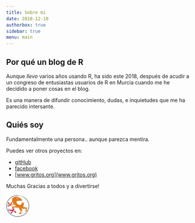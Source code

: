 ```yaml
---
title: Sobre mi
date: 2018-12-10
authorbox: true
sidebar: true
menu: main
---
```


## Por qué un blog de R


Aunque *llevo* varios años usando R, ha sido este 2018, después de acudir a un congreso de entusiastas usuarios de R en Murcia cuando me he decidido a poner cosas en el blog.

Es una manera de difundir conocimiento, dudas, e inquietudes que me ha parecido intersante.

## Quiés soy

Fundamentalmente una persona.. aunque parezca mentira.

Puedes ver otros proyectos en:

* [gitHub](https://github.com/fervilber)
* [facebook](https://github.com/spf13/viper)
* [www.gritos.org](www.gritos.org)

Muchas Gracias a todos y a divertirse!

![gritos](../static/img/gritos.jpg)


